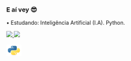 ### E aí vey 😎
• Estudando: Inteligência Artificial (I.A). Python.

<div>
  <a href="https://github.com/fabiovinnicius">
  <img height="180em" src=https://github-readme-stats.vercel.app/api?username=fabiovinnicius&theme=dracula&show_icons=true&hide_border=false&count_private=true/>
  <img height="180em" src=https://github-readme-streak-stats.herokuapp.com/?user=fabiovinnicius&theme=dracula&hide_border=false/>
</div>
  
<div style="display: inline_block"><br>
  <img align="center" alt="Rafa-Python" height="30" width="40" src="https://raw.githubusercontent.com/devicons/devicon/master/icons/python/python-original.svg">
  
</div>
